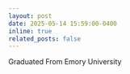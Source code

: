 ```yaml
---
layout: post
date: 2025-05-14 15:59:00-0400
inline: true
related_posts: false
---
```


Graduated From Emory University
